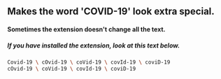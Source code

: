 ## Makes the word 'COVID-19' look extra special.
#### Sometimes the extension doesn't change all the text.



##### If you have installed the extension, look at this text below.

```sh
Covid-19 \ cOvid-19 \ coVid-19 \ covId-19 \ coviD-19
cOvid-19 \ coVid-19 \ covId-19 \ coviD-19
```
